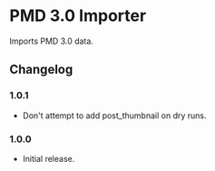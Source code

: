 # PMD 3.0 Importer

Imports PMD 3.0 data.

## Changelog

### 1.0.1

- Don't attempt to add post_thumbnail on dry runs.

### 1.0.0

- Initial release.